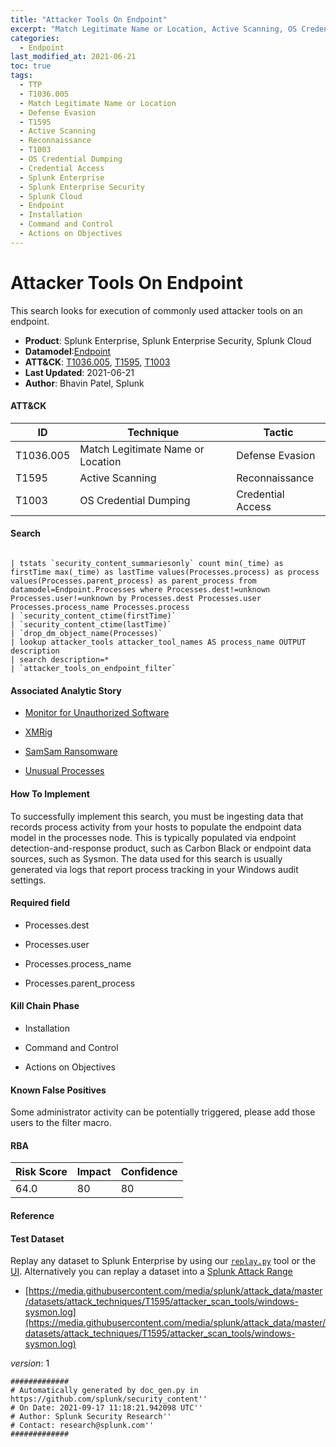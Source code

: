```yaml
---
title: "Attacker Tools On Endpoint"
excerpt: "Match Legitimate Name or Location, Active Scanning, OS Credential Dumping"
categories:
  - Endpoint
last_modified_at: 2021-06-21
toc: true
tags:
  - TTP
  - T1036.005
  - Match Legitimate Name or Location
  - Defense Evasion
  - T1595
  - Active Scanning
  - Reconnaissance
  - T1003
  - OS Credential Dumping
  - Credential Access
  - Splunk Enterprise
  - Splunk Enterprise Security
  - Splunk Cloud
  - Endpoint
  - Installation
  - Command and Control
  - Actions on Objectives
---
```


# Attacker Tools On Endpoint

This search looks for execution of commonly used attacker tools on an endpoint.

- **Product**: Splunk Enterprise, Splunk Enterprise Security, Splunk Cloud
- **Datamodel**:[Endpoint](https://docs.splunk.com/Documentation/CIM/latest/User/Endpoint)
- **ATT&CK**: [T1036.005](https://attack.mitre.org/techniques/T1036/005/), [T1595](https://attack.mitre.org/techniques/T1595/), [T1003](https://attack.mitre.org/techniques/T1003/)
- **Last Updated**: 2021-06-21
- **Author**: Bhavin Patel, Splunk


#### ATT&CK

| ID          | Technique   | Tactic       |
| ----------- | ----------- |--------------|
| T1036.005 | Match Legitimate Name or Location | Defense Evasion |
| T1595 | Active Scanning | Reconnaissance |
| T1003 | OS Credential Dumping | Credential Access |


#### Search

```

| tstats `security_content_summariesonly` count min(_time) as firstTime max(_time) as lastTime values(Processes.process) as process values(Processes.parent_process) as parent_process from datamodel=Endpoint.Processes where Processes.dest!=unknown Processes.user!=unknown by Processes.dest Processes.user Processes.process_name Processes.process 
| `security_content_ctime(firstTime)` 
| `security_content_ctime(lastTime)` 
| `drop_dm_object_name(Processes)` 
| lookup attacker_tools attacker_tool_names AS process_name OUTPUT description 
| search description=* 
| `attacker_tools_on_endpoint_filter`
```

#### Associated Analytic Story

* [Monitor for Unauthorized Software](_stories/monitor_for_unauthorized_software)

* [XMRig](_stories/xmrig)

* [SamSam Ransomware](_stories/samsam_ransomware)

* [Unusual Processes](_stories/unusual_processes)


#### How To Implement
To successfully implement this search, you must be ingesting data that records process activity from your hosts to populate the endpoint data model in the processes node. This is typically populated via endpoint detection-and-response product, such as Carbon Black or endpoint data sources, such as Sysmon. The data used for this search is usually generated via logs that report process tracking in your Windows audit settings.

#### Required field

* Processes.dest

* Processes.user

* Processes.process_name

* Processes.parent_process


#### Kill Chain Phase

* Installation

* Command and Control

* Actions on Objectives


#### Known False Positives
Some administrator activity can be potentially triggered, please add those users to the filter macro.



#### RBA

| Risk Score  | Impact      | Confidence   |
| ----------- | ----------- |--------------|
| 64.0 | 80 | 80 |



#### Reference


#### Test Dataset
Replay any dataset to Splunk Enterprise by using our [`replay.py`](https://github.com/splunk/attack_data#using-replaypy) tool or the [UI](https://github.com/splunk/attack_data#using-ui).
Alternatively you can replay a dataset into a [Splunk Attack Range](https://github.com/splunk/attack_range#replay-dumps-into-attack-range-splunk-server)


* [https://media.githubusercontent.com/media/splunk/attack_data/master/datasets/attack_techniques/T1595/attacker_scan_tools/windows-sysmon.log](https://media.githubusercontent.com/media/splunk/attack_data/master/datasets/attack_techniques/T1595/attacker_scan_tools/windows-sysmon.log)


_version_: 1

```
#############
# Automatically generated by doc_gen.py in https://github.com/splunk/security_content''
# On Date: 2021-09-17 11:18:21.942098 UTC''
# Author: Splunk Security Research''
# Contact: research@splunk.com''
#############
```